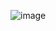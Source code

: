 ![image](https://user-images.githubusercontent.com/53667273/130547061-9af066fd-1ecd-4906-b465-4e829bf3024f.png)

